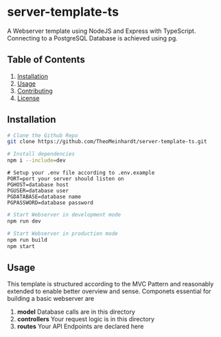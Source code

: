 # server-template-ts
A Webserver template using NodeJS and Express with TypeScript. Connecting to a PostgreSQL Database is achieved using pg.

## Table of Contents

1. [Installation](#installation)
2. [Usage](#usage)
3. [Contributing](#contributing)
4. [License](#license)

## Installation

```bash
# Clone the Github Repo
git clone https://github.com/TheoMeinhardt/server-template-ts.git
```

```bash
# Install dependencies
npm i --include=dev
```

```
# Setup your .env file according to .env.example
PORT=port your server should listen on
PGHOST=database host
PGUSER=database user
PGDATABASE=database name
PGPASSWORD=database password
```

```bash
# Start Webserver in development mode
npm run dev
```

```bash
# Start Webserver in production mode
npm run build
npm start
```

## Usage
This template is structured according to the MVC Pattern and reasonably extended to enable better overview and sense.
Componets essential for building a basic webserver are

1. **model**
   Database calls are in this directory
2. **controllers**
   Your request logic is in this directory
3. **routes**
   Your API Endpoints are declared here